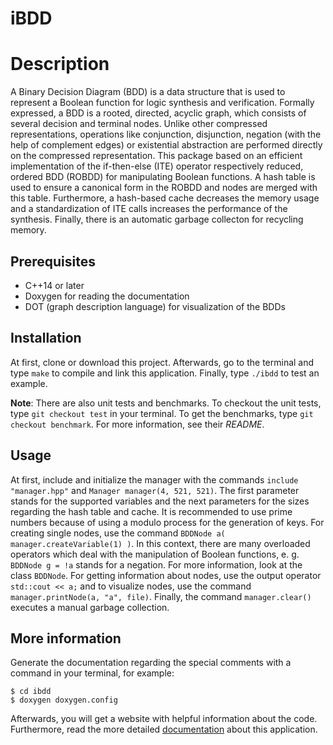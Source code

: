 iBDD
============

# Description
A Binary Decision Diagram (BDD) is a data structure that is used to represent a Boolean function for logic synthesis and verification. Formally expressed, a BDD is a rooted, directed, acyclic graph, which consists of several decision and terminal nodes. Unlike other compressed representations, operations like conjunction, disjunction, negation (with the help of complement edges) or existential abstraction are performed directly on the compressed representation. This package based on an efficient implementation of the if-then-else (ITE) operator respectively reduced, ordered BDD (ROBDD) for manipulating Boolean functions. A hash table is used to ensure a canonical form in the ROBDD and nodes are merged with this table. Furthermore, a hash-based cache decreases the memory usage and a standardization of ITE calls increases the performance of the synthesis. Finally, there is an automatic garbage collecton for recycling memory.

## Prerequisites
+ C++14 or later
+ Doxygen for reading the documentation
+ DOT (graph description language) for visualization of the BDDs

## Installation
At first, clone or download this project. Afterwards, go to the terminal and type `make` to compile and link this application. Finally, type `./ibdd` to test an example.

**Note**: There are also unit tests and benchmarks. To checkout the unit tests, type `git checkout test` in your terminal. To get the benchmarks, type `git checkout benchmark`. For more information, see their *README*.

## Usage
At first, include and initialize the manager with the commands `include "manager.hpp"` and `Manager manager(4, 521, 521)`. The first parameter stands for the supported variables and the next parameters for the sizes regarding the hash table and cache. It is recommended to use prime numbers because of using a modulo process for the generation of keys. For creating  single nodes, use the command `BDDNode a( manager.createVariable(1) )`. In this context, there are many overloaded operators which deal with the manipulation of Boolean functions, e. g. `BDDNode g = !a` stands for a negation. For more information, look at the class `BDDNode`. For getting information about nodes, use the output operator `std::cout << a;` and to visualize nodes, use the command `manager.printNode(a, "a", file)`. Finally, the command `manager.clear()` executes a manual garbage collection.

## More information
Generate the documentation regarding the special comments with a command in your terminal, for example:

```
$ cd ibdd
$ doxygen doxygen.config
```

Afterwards, you will get a website with helpful information about the code. Furthermore, read the more detailed [documentation](https://runekrauss.com/files/papers/ibdd.pdf) about this application.
